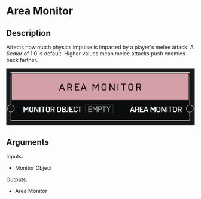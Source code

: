 # Area Monitor

## Description

Affects how much physics impulse is imparted by a player's melee attack. A _Scalar_ of 1.0 is default. Higher values mean melee attacks push enemies back farther.

![Area Monitor](../../.gitbook/assets/images/scripting/variables-basic/area-monitor.png)

## Arguments

Inputs:

* Monitor Object

Outputs:

* Area Monitor
